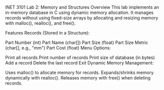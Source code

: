 INET 3101 Lab 2: Memory and Structures
Overview
This lab implements an in-memory database in C using dynamic memory allocation. It manages records without using fixed-size arrays by allocating and resizing memory with malloc(), realloc(), and free().

Features
Records (Stored in a Structure):

Part Number (int)
Part Name (char[])
Part Size (float)
Part Size Metric (char[], e.g., "mm")
Part Cost (float)
Menu Options:

Print all records
Print number of records
Print size of database (in bytes)
Add a record
Delete the last record
Exit
Dynamic Memory Management:

Uses malloc() to allocate memory for records.
Expands/shrinks memory dynamically with realloc().
Releases memory with free() when deleting records.




